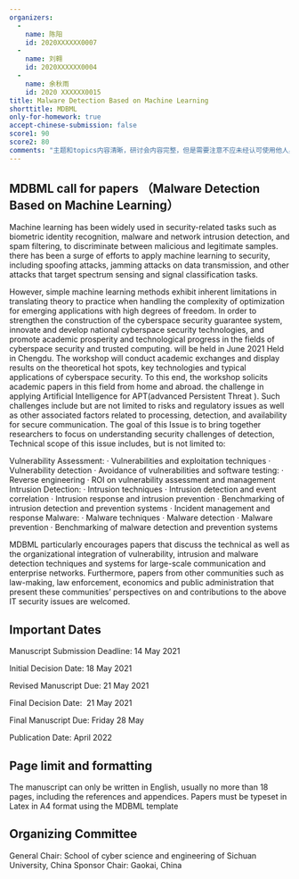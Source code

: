 ```yaml
---
organizers:
  -
    name: 陈阳
    id: 2020XXXXXX0007
  -
    name: 刘翱
    id: 2020XXXXXX0004
  -
    name: 余秋雨
    id: 2020 XXXXXX0015
title: Malware Detection Based on Machine Learning
shorttitle: MDBML
only-for-homework: true
accept-chinese-submission: false
score1: 90
score2: 80
comments: "主题和topics内容清晰，研讨会内容完整，但是需要注意不应未经认可使用他人身份"
---
```


## MDBML call for papers （Malware Detection Based on Machine Learning）

Machine learning has been widely used in security-related tasks such as biometric identity recognition, malware and network intrusion detection, and spam filtering, to discriminate between malicious and legitimate samples. there has been a surge of efforts to apply machine learning to security, including spoofing attacks, jamming attacks on data transmission, and other attacks that target spectrum sensing and signal classification tasks.

However, simple machine learning methods exhibit inherent limitations in translating theory to practice when handling the complexity of optimization for emerging applications with high degrees of freedom. In order to strengthen the construction of the cyberspace security guarantee system, innovate and develop national cyberspace security technologies, and promote academic prosperity and technological progress in the fields of cyberspace security and trusted computing. will be held in June 2021 Held in Chengdu. The workshop will conduct academic exchanges and display results on the theoretical hot spots, key technologies and typical applications of cyberspace security. To this end, the workshop solicits academic papers in this field from home and abroad. the challenge in applying Artificial Intelligence for APT(advanced Persistent Threat ). Such challenges include but are not limited to risks and regulatory issues as well as other associated factors related to processing, detection, and availability for secure communication. The goal of this Issue is to bring together researchers to focus on understanding security challenges of detection, Technical scope of this issue includes, but is not limited to:

Vulnerability Assessment:
· Vulnerabilities and exploitation techniques
· Vulnerability detection
· Avoidance of vulnerabilities and software
testing:
· Reverse engineering
· ROI on vulnerability assessment and management
Intrusion Detection:
· Intrusion techniques
· Intrusion detection and event correlation
· Intrusion response and intrusion prevention
· Benchmarking of intrusion detection and prevention systems
· Incident management and response
Malware:
· Malware techniques
· Malware detection
· Malware prevention
· Benchmarking of malware detection and prevention systems

MDBML particularly encourages papers that discuss the technical as well as the organizational integration of vulnerability, intrusion and malware detection techniques and systems for large-scale communication and enterprise networks.
Furthermore, papers from other communities such as law-making, law enforcement, economics and public administration that present these communities’ perspectives on and contributions to the above IT security issues are welcomed.

## Important Dates

Manuscript Submission Deadline: 14 May 2021

Initial Decision Date: 18 May 2021

Revised Manuscript Due: 21 May 2021

Final Decision Date:  21 May 2021

Final Manuscript Due: Friday 28 May

Publication Date: April 2022

## Page limit and formatting

The manuscript can only be written in English, usually no more than 18 pages, including the references and appendices.
Papers must be typeset in Latex in A4 format using the MDBML template

## Organizing Committee

General Chair: School of cyber science and engineering of Sichuan University, China
Sponsor Chair: Gaokai, China
